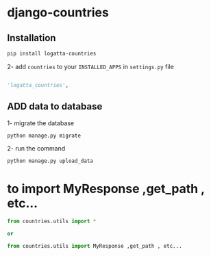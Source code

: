 # django-countries



## Installation

```bash
pip install logatta-countries
```

2- add `countries` to your `INSTALLED_APPS` in `settings.py` file

```python

'logatta_countries',
```


## ADD data to database 

1- migrate the database

```bash
python manage.py migrate
```

2- run the command

```bash
python manage.py upload_data

```


# to import MyResponse ,get_path , etc...

```python
from countries.utils import *

or 

from countries.utils import MyResponse ,get_path , etc...
```




